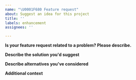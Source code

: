 ```yaml
---
name: "\U0001F680 Feature request"
about: Suggest an idea for this project
title: ''
labels: enhancement
assignees: ''

---
```


**Is your feature request related to a problem? Please describe.**

<!-- A clear and concise description of what the problem is -->

**Describe the solution you'd suggest**

<!-- A clear and concise description of what you want to happen -->

**Describe alternatives you've considered**

<!-- A clear and concise description of any alternative solutions or features you've considered -->

**Additional context**

<!-- Add any other context or screenshots about the feature request here -->

